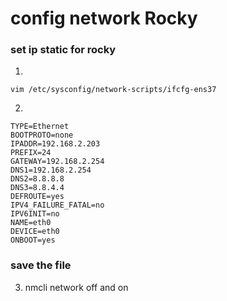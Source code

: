 <!-- network setting -->
# config network Rocky
### set ip static for rocky

1.

    vim /etc/sysconfig/network-scripts/ifcfg-ens37

2.

    TYPE=Ethernet
    BOOTPROTO=none
    IPADDR=192.168.2.203
    PREFIX=24
    GATEWAY=192.168.2.254
    DNS1=192.168.2.254
    DNS2=8.8.8.8
    DNS3=8.8.4.4
    DEFROUTE=yes
    IPV4_FAILURE_FATAL=no
    IPV6INIT=no
    NAME=eth0
    DEVICE=eth0
    ONBOOT=yes
### save the file

3.
    nmcli network off and on